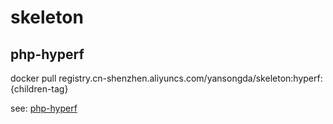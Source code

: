 # skeleton

## php-hyperf

docker pull registry.cn-shenzhen.aliyuncs.com/yansongda/skeleton:hyperf:{children-tag}

see: [php-hyperf](php-hyperf)